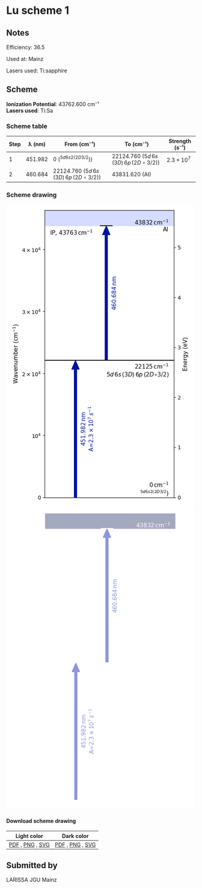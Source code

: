 # Lu scheme 1

## Notes

Efficiency: 36.5

Used at: Mainz

Lasers used: Ti:sapphire





## Scheme

**Ionization Potential**: 43762.600 cm⁻¹  
**Lasers used**: Ti:Sa

### Scheme table

| Step | λ (nm)  |                  From (cm⁻¹)                   |                   To (cm⁻¹)                    |   Strength (s⁻¹)    |
| ---- | ------- | ---------------------------------------------- | ---------------------------------------------- | ------------------- |
| 1    | 451.982 | 0 ($^{5d 6s2 (2D3/2}$)$_{}$)                   | 22124.760 ($5d\,6s\,(3D)\,6p\,(2D{\circ}3/2)$) | $2.3 \times 10^{7}$ |
| 2    | 460.684 | 22124.760 ($5d\,6s\,(3D)\,6p\,(2D{\circ}3/2)$) | 43831.620 (AI)                                 |                     |


### Scheme drawing

![lu scheme, light mode](lu-001/lu-001-light.png#only-light)
![lu scheme, dark mode](lu-001/lu-001-dark-web.png#only-dark)

#### Download scheme drawing

|                                            Light color                                            |                                           Dark color                                           |
| ------------------------------------------------------------------------------------------------- | ---------------------------------------------------------------------------------------------- |
| [PDF](lu-001/lu-001-light.pdf) , [PNG](lu-001/lu-001-light.png) , [SVG](lu-001/lu-001-light.svg)  | [PDF](lu-001/lu-001-dark.pdf) , [PNG](lu-001/lu-001-dark.png) , [SVG](lu-001/lu-001-dark.svg)  |


## Submitted by

LARISSA JGU Mainz

